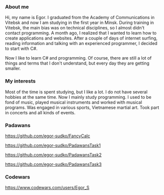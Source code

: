 ### About me

Hi, my name is Egor. I graduated from the Academy of Communications in Vitebsk and now I am studying in the first year in Minsk. During training in Vitebsk, the main bias was on technical disciplines, so I almost didn't contact programming.
A month ago, I realized that I wanted to learn how to create applications and websites. After a couple of days of internet surfing, reading information and talking with an experienced programmer, I decided to start with C#.

Now I like to learn C# and programming. Of course, there are still a lot of things and terms that I don't understand, but every day they are getting smaller.

### My interests

Most of the time is spent studying, but I like a lot. I do not have several hobbies at the same time. Now I mainly study programming. I used to be fond of music, played musical instruments and worked with musical programs. Was engaged in various sports, Vietnamese martial art. Took part in concerts and all kinds of events.

### Padawans

https://github.com/egor-sudko/FancyCalc

https://github.com/egor-sudko/PadawansTask1

https://github.com/egor-sudko/PadawansTask2

https://github.com/egor-sudko/PadawansTask3

### Codewars

https://www.codewars.com/users/Egor_S
